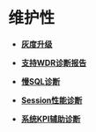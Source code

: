 # 维护性<a name="ZH-CN_TOPIC_0000001105075472"></a>

-   **[灰度升级](灰度升级.md)**  

-   **[支持WDR诊断报告](支持WDR诊断报告.md)**  

-   **[慢SQL诊断](慢SQL诊断.md)**  

-   **[Session性能诊断](Session性能诊断.md)**  

-   **[系统KPI辅助诊断](系统KPI辅助诊断.md)**  


